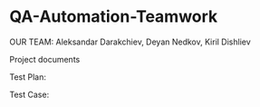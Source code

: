 # QA-Automation-Teamwork
OUR TEAM:  Aleksandar Darakchiev, Deyan Nedkov, Kiril Dishliev

Project documents

Test Plan:

Test Case:
